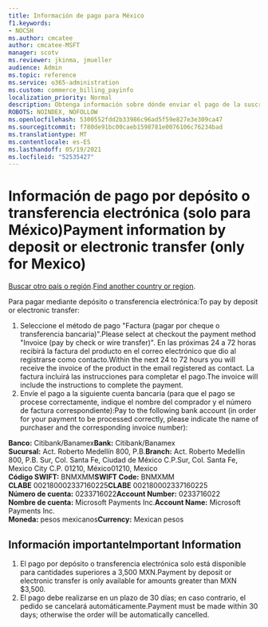 ```yaml
---
title: Información de pago para México
f1.keywords:
- NOCSH
ms.author: cmcatee
author: cmcatee-MSFT
manager: scotv
ms.reviewer: jkinma, jmueller
audience: Admin
ms.topic: reference
ms.service: o365-administration
ms.custom: commerce_billing_payinfo
localization_priority: Normal
description: Obtenga información sobre dónde enviar el pago de la suscripción.
ROBOTS: NOINDEX, NOFOLLOW
ms.openlocfilehash: 5300552fdd2b33986c96ad5f59e827e3e309ca47
ms.sourcegitcommit: f780de91bc00caeb1598781e0076106c76234bad
ms.translationtype: MT
ms.contentlocale: es-ES
ms.lasthandoff: 05/19/2021
ms.locfileid: "52535427"
---
```

# <a name="payment-information-by-deposit-or-electronic-transfer-only-for-mexico"></a><span data-ttu-id="13283-103">Información de pago por depósito o transferencia electrónica (solo para México)</span><span class="sxs-lookup"><span data-stu-id="13283-103">Payment information by deposit or electronic transfer (only for Mexico)</span></span>

<span data-ttu-id="13283-104">[Buscar otro país o región](../billing-and-payments/pay-for-your-subscription.md).</span><span class="sxs-lookup"><span data-stu-id="13283-104">[Find another country or region](../billing-and-payments/pay-for-your-subscription.md).</span></span>

<span data-ttu-id="13283-105">Para pagar mediante depósito o transferencia electrónica:</span><span class="sxs-lookup"><span data-stu-id="13283-105">To pay by deposit or electronic transfer:</span></span>

1. <span data-ttu-id="13283-106">Seleccione el método de pago "Factura (pagar por cheque o transferencia bancaria)".</span><span class="sxs-lookup"><span data-stu-id="13283-106">Please select at checkout the payment method "Invoice (pay by check or wire transfer)".</span></span> <span data-ttu-id="13283-107">En las próximas 24 a 72 horas recibirá la factura del producto en el correo electrónico que dio al registrarse como contacto.</span><span class="sxs-lookup"><span data-stu-id="13283-107">Within the next 24 to 72 hours you will receive the invoice of the product in the email registered as contact.</span></span> <span data-ttu-id="13283-108">La factura incluirá las instrucciones para completar el pago.</span><span class="sxs-lookup"><span data-stu-id="13283-108">The invoice will include the instructions to complete the payment.</span></span>
2. <span data-ttu-id="13283-109">Envíe el pago a la siguiente cuenta bancaria (para que el pago se procese correctamente, indique el nombre del comprador y el número de factura correspondiente):</span><span class="sxs-lookup"><span data-stu-id="13283-109">Pay to the following bank account (in order for your payment to be processed correctly, please indicate the name of purchaser and the corresponding invoice number):</span></span>  

<span data-ttu-id="13283-110">**Banco:** Citibank/Banamex</span><span class="sxs-lookup"><span data-stu-id="13283-110">**Bank:** Citibank/Banamex</span></span>  
<span data-ttu-id="13283-111">**Sucursal:** Act. Roberto Medellín 800, P.B.</span><span class="sxs-lookup"><span data-stu-id="13283-111">**Branch:** Act. Roberto Medellin 800, P.B.</span></span> <span data-ttu-id="13283-112">Sur, Col. Santa Fe, Ciudad de México C.P.</span><span class="sxs-lookup"><span data-stu-id="13283-112">Sur, Col. Santa Fe, Mexico City C.P.</span></span> <span data-ttu-id="13283-113">01210, México</span><span class="sxs-lookup"><span data-stu-id="13283-113">01210, Mexico</span></span>  
<span data-ttu-id="13283-114">**Código SWIFT:** BNMXMM</span><span class="sxs-lookup"><span data-stu-id="13283-114">**SWIFT Code:** BNMXMM</span></span>  
<span data-ttu-id="13283-115">**CLABE** 002180002337160225</span><span class="sxs-lookup"><span data-stu-id="13283-115">**CLABE** 002180002337160225</span></span>  
<span data-ttu-id="13283-116">**Número de cuenta:** 0233716022</span><span class="sxs-lookup"><span data-stu-id="13283-116">**Account Number:** 0233716022</span></span>  
<span data-ttu-id="13283-117">**Nombre de cuenta:** Microsoft Payments Inc.</span><span class="sxs-lookup"><span data-stu-id="13283-117">**Account Name:** Microsoft Payments Inc.</span></span>  
<span data-ttu-id="13283-118">**Moneda:** pesos mexicanos</span><span class="sxs-lookup"><span data-stu-id="13283-118">**Currency:** Mexican pesos</span></span>

## <a name="important-information"></a><span data-ttu-id="13283-119">Información importante</span><span class="sxs-lookup"><span data-stu-id="13283-119">Important Information</span></span>

1. <span data-ttu-id="13283-120">El pago por depósito o transferencia electrónica solo está disponible para cantidades superiores a 3,500 MXN.</span><span class="sxs-lookup"><span data-stu-id="13283-120">Payment by deposit or electronic transfer is only available for amounts greater than MXN $3,500.</span></span>
2. <span data-ttu-id="13283-121">El pago debe realizarse en un plazo de 30 días; en caso contrario, el pedido se cancelará automáticamente.</span><span class="sxs-lookup"><span data-stu-id="13283-121">Payment must be made within 30 days; otherwise the order will be automatically cancelled.</span></span>

